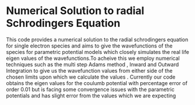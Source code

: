 # Numerical Solution to radial Schrodingers Equation

This code provides a numerical solution to the radial schrodingers equation for single electron species and aims to give the wavefunctions of the species for parametric potential models which closely simulates the real life eigen values of the wavefunctions.To acheive this we employ numerical techniques such as the multi step Adams method , Inward and Outward Integration to give us the wavefunction values from either side of the chosen limits upon which we calculate the values . Currently our code obtains the eigen values for the coulumb potential with percentage error of order 0.01 but is facing some convergence issues with the parametric potentials and has slight error from the values which we are expecting
